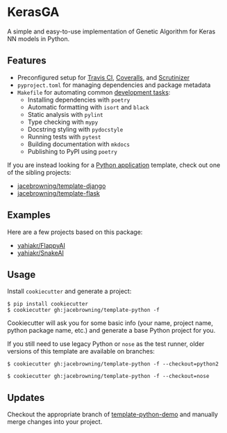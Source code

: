 # KerasGA

A simple and easy-to-use implementation of Genetic Algorithm for Keras NN models in Python.

## Features

* Preconfigured setup for [Travis CI](https://travis-ci.org/), [Coveralls](https://coveralls.io/), and [Scrutinizer](https://scrutinizer-ci.com/)
* `pyproject.toml` for managing dependencies and package metadata
* `Makefile` for automating common [development tasks](https://github.com/jacebrowning/template-python/blob/master/%7B%7Bcookiecutter.project_name%7D%7D/CONTRIBUTING.md):
    - Installing dependencies with `poetry`
    - Automatic formatting with `isort` and `black`
    - Static analysis with `pylint`
    - Type checking with `mypy`
    - Docstring styling with `pydocstyle`
    - Running tests with `pytest`
    - Building documentation with `mkdocs`
    - Publishing to PyPI using `poetry`
    
If you are instead looking for a [Python application](https://caremad.io/posts/2013/07/setup-vs-requirement/) template, check out one of the sibling projects:

* [jacebrowning/template-django](https://github.com/jacebrowning/template-django)
* [jacebrowning/template-flask](https://github.com/jacebrowning/template-flask)

## Examples

Here are a few projects based on this package:

* [yahiakr/FlappyAI](https://github.com/yahiakr/FlappyAI)
* [yahiakr/SnakeAI](https://github.com/yahiakr/SnakeAI)

## Usage

Install `cookiecutter` and generate a project:

```
$ pip install cookiecutter
$ cookiecutter gh:jacebrowning/template-python -f
```

Cookiecutter will ask you for some basic info (your name, project name, python package name, etc.) and generate a base Python project for you.

If you still need to use legacy Python or `nose` as the test runner, older versions of this template are available on branches:

```
$ cookiecutter gh:jacebrowning/template-python -f --checkout=python2

$ cookiecutter gh:jacebrowning/template-python -f --checkout=nose
```

## Updates

Checkout the appropriate branch of [template-python-demo](https://github.com/jacebrowning/template-python-demo) and manually merge changes into your project.
